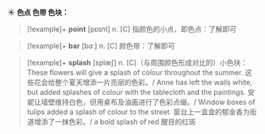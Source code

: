 ☀ <span class="category">**色点 色带 色块：**</span>
>[!example]+ <span class="vocabulary">**point**</span> [pɒɪnt] 
> <span class="definition">n. [C] 指颜色的小点，即色点：</span>了解即可

>[!example]+ <span class="vocabulary">**bar**</span> [bɑː] 
> <span class="definition">n. [C] 颜色带：</span>了解即可
           
>[!example]+ <span class="vocabulary">**splash**</span> [splæʃ]
> <span class="definition">n. [C]（与周围颜色形成对比的）小色块：</span>These flowers will give a splash of colour throughout the summer. 这些花会给整个夏天增添一片亮丽的色彩。/ Anne has left the walls white, but added splashes of colour with the tablecloth and the paintings. 安妮让墙壁维持白色，但用桌布及油画进行了色彩点缀。/ Window boxes of tulips added a splash of colour to the street. 窗台上一盒盒的郁金香为街道增添了一抹色彩。/ a bold splash of red 醒目的红斑

